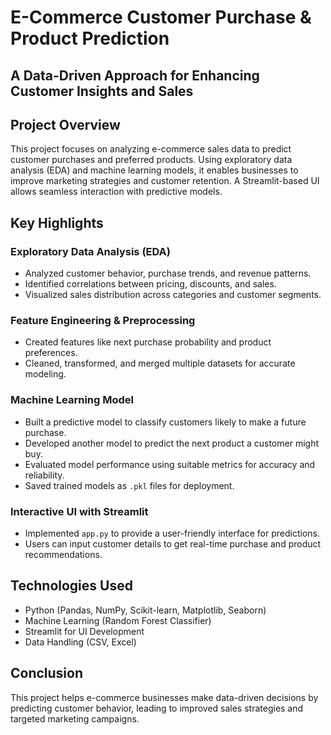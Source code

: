 # **E-Commerce Customer Purchase & Product Prediction**  
## A Data-Driven Approach for Enhancing Customer Insights and Sales  

## **Project Overview**  
This project focuses on analyzing e-commerce sales data to predict customer purchases and preferred products. Using exploratory data analysis (EDA) and machine learning models, it enables businesses to improve marketing strategies and customer retention. A Streamlit-based UI allows seamless interaction with predictive models.  

## **Key Highlights**  
### **Exploratory Data Analysis (EDA)**  
- Analyzed customer behavior, purchase trends, and revenue patterns.  
- Identified correlations between pricing, discounts, and sales.  
- Visualized sales distribution across categories and customer segments.  

### **Feature Engineering & Preprocessing**  
- Created features like next purchase probability and product preferences.  
- Cleaned, transformed, and merged multiple datasets for accurate modeling.  

### **Machine Learning Model**  
- Built a predictive model to classify customers likely to make a future purchase.  
- Developed another model to predict the next product a customer might buy.  
- Evaluated model performance using suitable metrics for accuracy and reliability.  
- Saved trained models as `.pkl` files for deployment.  

### **Interactive UI with Streamlit**  
- Implemented `app.py` to provide a user-friendly interface for predictions.  
- Users can input customer details to get real-time purchase and product recommendations.  

## **Technologies Used**  
- Python (Pandas, NumPy, Scikit-learn, Matplotlib, Seaborn)  
- Machine Learning (Random Forest Classifier)  
- Streamlit for UI Development  
- Data Handling (CSV, Excel)  

## **Conclusion**  
This project helps e-commerce businesses make data-driven decisions by predicting customer behavior, leading to improved sales strategies and targeted marketing campaigns.  
